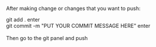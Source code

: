 After making change or changes that you want to push: <br>

git add . enter <br>
git commit -m "PUT YOUR COMMIT MESSAGE HERE" enter <br>
<br>
Then go to the git panel and push